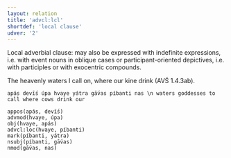 ```yaml
---
layout: relation
title: 'advcl:lcl'
shortdef: 'local clause'
udver: '2'
---
```


Local adverbial clause: may also be expressed with indefinite expressions, i.e. with event nouns in oblique cases or participant-oriented depictives, i.e. with participles or with exocentric compounds.

The heavenly waters I call on, where our kine drink (AVŚ 1.4.3ab).
~~~ sdparse
apás devī́s úpa hvaye yátra gā́vas píbanti nas \n waters goddesses to call where cows drink our

appos(apás, devī́s)
advmod(hvaye, úpa)
obj(hvaye, apás)
advcl:loc(hvaye, píbanti)
mark(píbanti, yátra)
nsubj(píbanti, gā́vas)
nmod(gā́vas, nas)
~~~
<!-- Interlanguage links updated Po 11. listopadu 2024, 20:10:18 CET -->
